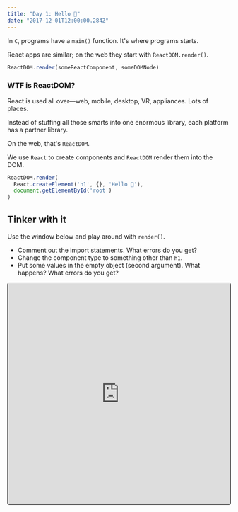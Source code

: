 ```yaml
---
title: "Day 1: Hello 🎄"
date: "2017-12-01T12:00:00.284Z"
---
```


<div class="measure">

In `C`, programs have a `main()` function.
It's where programs starts.

React apps are similar; on the web they start with `ReactDOM.render()`.

```jsx
ReactDOM.render(someReactComponent, someDOMNode)
```

### WTF is ReactDOM?

React is used all over—web, mobile, desktop, VR, appliances.
Lots of places.

Instead of stuffing all those smarts into one enormous library,
each platform has a partner library.

On the web, that's `ReactDOM`.

We use `React` to create components and `ReactDOM` render them into the DOM.

```jsx
ReactDOM.render(
  React.createElement('h1', {}, 'Hello 🎄'),
  document.getElementById('root')
)
```

## Tinker with it

Use the window below and play around with `render()`.
* Comment out the import statements. What errors do you get?
* Change the component type to something other than `h1`.
* Put some values in the empty object (second argument). What happens? What errors do you get?

</div>

<iframe src="https://codesandbox.io/embed/l396jqvnoz" style="width:100%; height:500px; border:0; border-radius: 4px; overflow:hidden; border: 1px solid black" sandbox="allow-modals allow-forms allow-popups allow-scripts allow-same-origin"></iframe>

